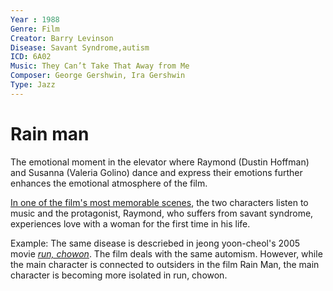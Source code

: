 ```yaml
---
Year : 1988
Genre: Film
Creator: Barry Levinson
Disease: Savant Syndrome,autism
ICD: 6A02
Music: They Can’t Take That Away from Me
Composer: George Gershwin, Ira Gershwin
Type: Jazz
---
```


# Rain man

The emotional moment in the elevator where Raymond (Dustin Hoffman) and Susanna (Valeria Golino) dance and express their emotions further enhances the emotional atmosphere of the film. 

[In one of the film's most memorable scenes](https://www.youtube.com/watch?v=JUwa6ZkHtnY), the two characters listen to music and the protagonist, Raymond, who suffers from savant syndrome, experiences love with a woman for the first time in his life.

Example: The same disease is descriebed in jeong yoon-cheol's 2005 movie [*run, chowon*](kim_taehyeong.md). The film deals with the same automism. However, while the main character is connected to outsiders in the film Rain Man, the main character is becoming more isolated in run, chowon.
